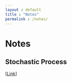 ```yaml
---
layout : default
title : "Notes"
permalink : /notes/
---
```


# Notes

## Stochastic Process

[[Link](/notes/stochastic-process/)]